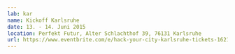```yaml
---
lab: kar
name: Kickoff Karlsruhe
date: 13. - 14. Juni 2015
location: Perfekt Futur, Alter Schlachthof 39, 76131 Karlsruhe
url: https://www.eventbrite.com/e/hack-your-city-karlsruhe-tickets-16217375607
---
```


